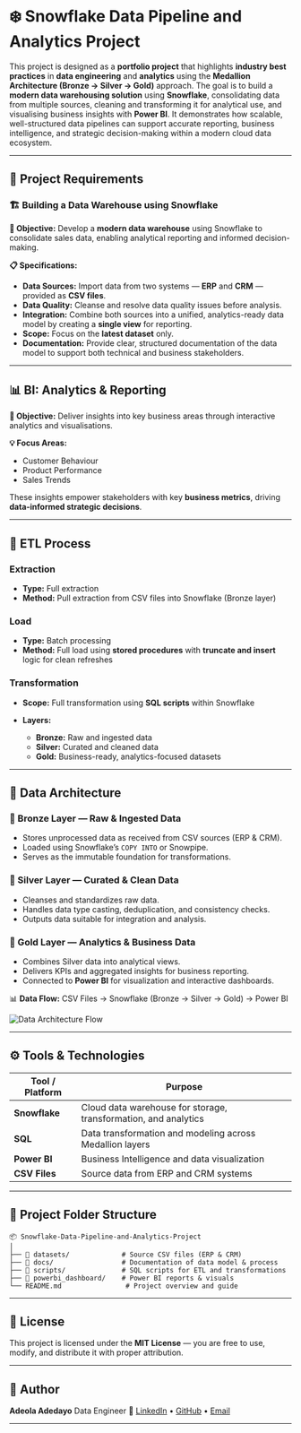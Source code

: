 # ❄️ Snowflake Data Pipeline and Analytics Project

This project is designed as a **portfolio project** that highlights **industry best practices** in **data engineering** and **analytics** using the **Medallion Architecture (Bronze → Silver → Gold)** approach.
The goal is to build a **modern data warehousing solution** using **Snowflake**, consolidating data from multiple sources, cleaning and transforming it for analytical use, and visualising business insights with **Power BI**.
It demonstrates how scalable, well-structured data pipelines can support accurate reporting, business intelligence, and strategic decision-making within a modern cloud data ecosystem.

---

## 🧠 Project Requirements

### **🏗️ Building a Data Warehouse using Snowflake**

**🎯 Objective:**
Develop a **modern data warehouse** using Snowflake to consolidate sales data, enabling analytical reporting and informed decision-making.

**📋 Specifications:**

* **Data Sources:** Import data from two systems — **ERP** and **CRM** — provided as **CSV files**.
* **Data Quality:** Cleanse and resolve data quality issues before analysis.
* **Integration:** Combine both sources into a unified, analytics-ready data model by creating a **single view** for reporting.
* **Scope:** Focus on the **latest dataset** only.
* **Documentation:** Provide clear, structured documentation of the data model to support both technical and business stakeholders.

---

## 📊 BI: Analytics & Reporting

**🎯 Objective:**
Deliver insights into key business areas through interactive analytics and visualisations.

**💡 Focus Areas:**

* Customer Behaviour
* Product Performance
* Sales Trends

These insights empower stakeholders with key **business metrics**, driving **data-informed strategic decisions**.

---

## 🔁 ETL Process

### **Extraction**

* **Type:** Full extraction
* **Method:** Pull extraction from CSV files into Snowflake (Bronze layer)

### **Load**

* **Type:** Batch processing
* **Method:** Full load using **stored procedures** with **truncate and insert** logic for clean refreshes

### **Transformation**

* **Scope:** Full transformation using **SQL scripts** within Snowflake
* **Layers:**

  * **Bronze:** Raw and ingested data
  * **Silver:** Curated and cleaned data
  * **Gold:** Business-ready, analytics-focused datasets

---

## 🧩 Data Architecture

### **🔹 Bronze Layer — Raw & Ingested Data**

* Stores unprocessed data as received from CSV sources (ERP & CRM).
* Loaded using Snowflake’s `COPY INTO` or Snowpipe.
* Serves as the immutable foundation for transformations.

### **🔸 Silver Layer — Curated & Clean Data**

* Cleanses and standardizes raw data.
* Handles data type casting, deduplication, and consistency checks.
* Outputs data suitable for integration and analysis.

### **🔶 Gold Layer — Analytics & Business Data**

* Combines Silver data into analytical views.
* Delivers KPIs and aggregated insights for business reporting.
* Connected to **Power BI** for visualization and interactive dashboards.

📊 **Data Flow:**
CSV Files → Snowflake (Bronze → Silver → Gold) → Power BI

![Data Architecture Flow](A_flowchart_in_the_digital_medium_illustrates_a_da.png)

---

## ⚙️ Tools & Technologies

| Tool / Platform                | Purpose                                                         |
| ------------------------------ | --------------------------------------------------------------- |
| **Snowflake**                  | Cloud data warehouse for storage, transformation, and analytics |
| **SQL**                        | Data transformation and modeling across Medallion layers        |
| **Power BI**                   | Business Intelligence and data visualization                    |
| **CSV Files**                  | Source data from ERP and CRM systems                            |

---

## 📁 Project Folder Structure

```
📦 Snowflake-Data-Pipeline-and-Analytics-Project
│
├── 📂 datasets/             # Source CSV files (ERP & CRM)
├── 📂 docs/                 # Documentation of data model & process
├── 📂 scripts/              # SQL scripts for ETL and transformations
├── 📂 powerbi_dashboard/    # Power BI reports & visuals
└── README.md                # Project overview and guide
```

---

## 📄 License

This project is licensed under the **MIT License** — you are free to use, modify, and distribute it with proper attribution.

---

## 👤 Author

**Adeola Adedayo**
Data Engineer
🔗 [LinkedIn](https://www.linkedin.com/in/adedayo-adeola/) • [GitHub](https://github.com/AnalystCam/) • [Email](gbolahanadeola23@outlook.com)

---
